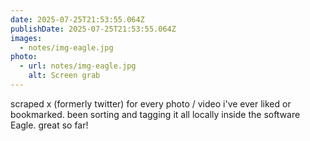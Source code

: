 ```yaml
---
date: 2025-07-25T21:53:55.064Z
publishDate: 2025-07-25T21:53:55.064Z
images:
  - notes/img-eagle.jpg
photo:
  - url: notes/img-eagle.jpg
    alt: Screen grab
---
```


scraped x (formerly twitter) for every photo / video i've ever liked or bookmarked. been sorting and tagging it all locally inside the software Eagle. great so far! 

